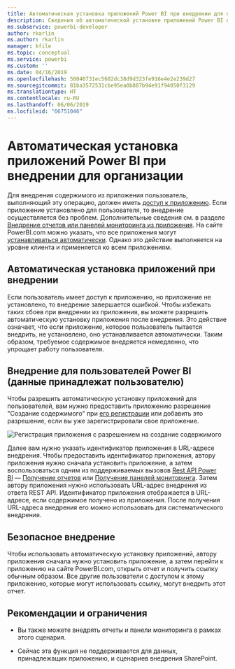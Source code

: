 ```yaml
---
title: Автоматическая установка приложений Power BI при внедрении для организации
description: Сведения об автоматической установке приложений Power BI при внедрении для организации.
ms.subservice: powerbi-developer
author: rkarlin
ms.author: rkarlin
manager: kfile
ms.topic: conceptual
ms.service: powerbi
ms.custom: ''
ms.date: 04/16/2019
ms.openlocfilehash: 50040731ec5602dc38d9d323fe916e4e2e239d27
ms.sourcegitcommit: 81ba3572531cbe95ea0b887b94e91f94050f3129
ms.translationtype: HT
ms.contentlocale: ru-RU
ms.lasthandoff: 06/06/2019
ms.locfileid: "66751046"
---
```

# <a name="auto-install-power-bi-apps-when-embedding-for-your-organization"></a>Автоматическая установка приложений Power BI при внедрении для организации

Для внедрения содержимого из приложения пользователь, выполняющий эту операцию, должен иметь [доступ к приложению](../service-create-distribute-apps.md). Если приложение установлено для пользователя, то внедрение осуществляется без проблем. Дополнительные сведения см. в разделе [Внедрение отчетов или панелей мониторинга из приложения](embed-from-apps.md). На сайте PowerBI.com можно указать, что все приложения могут [устанавливаться автоматически](https://powerbi.microsoft.com/blog/automatically-install-apps/). Однако это действие выполняется на уровне клиента и применяется ко всем приложениям.

## <a name="auto-install-app-on-embedding"></a>Автоматическая установка приложений при внедрении

Если пользователь имеет доступ к приложению, но приложение не установлено, то внедрение завершается ошибкой. Чтобы избежать таких сбоев при внедрении из приложения, вы можете разрешить автоматическую установку приложения после внедрения. Это действие означает, что если приложение, которое пользователь пытается внедрить, не установлено, оно устанавливается автоматически. Таким образом, требуемое содержимое внедряется немедленно, что упрощает работу пользователя.

## <a name="embed-for-power-bi-users-user-owns-data"></a>Внедрение для пользователей Power BI (данные принадлежат пользователю)

Чтобы разрешить автоматическую установку приложений для пользователей, вам нужно предоставить приложению разрешение "Создание содержимого" при [его регистрации](register-app.md#register-with-the-power-bi-application-registration-tool) или добавить это разрешение, если вы уже зарегистрировали свое приложение.

![Регистрация приложения с разрешением на создание содержимого](media/embed-auto-install-app/register-app-create-content.png)

Далее вам нужно указать идентификатор приложения в URL-адресе внедрения. Чтобы предоставить идентификатор приложения, автору приложения нужно сначала установить приложение, а затем воспользоваться одним из поддерживаемых вызовов [Rest API Power BI](https://docs.microsoft.com/rest/api/power-bi/) — [Получение отчетов](https://docs.microsoft.com/rest/api/power-bi/reports/getreports) или [Получение панелей мониторинга](https://docs.microsoft.com/rest/api/power-bi/dashboards/getdashboards). Затем автору приложения нужно использовать URL-адрес внедрения из ответа REST API. Идентификатор приложения отображается в URL-адресе, если содержимое получено из приложения.  После получения URL-адреса внедрения его можно использовать для систематического внедрения.

## <a name="secure-embed"></a>Безопасное внедрение

Чтобы использовать автоматическую установку приложений, автору приложения сначала нужно установить приложение, а затем перейти к приложению на сайте PowerBI.com, открыть отчет и получить ссылку обычным образом. Все другие пользователи с доступом к этому приложению, которые могут использовать ссылку, могут внедрить этот отчет.

## <a name="considerations-and-limitations"></a>Рекомендации и ограничения

* Вы также можете внедрять отчеты и панели мониторинга в рамках этого сценария.

* Сейчас эта функция не поддерживается для данных, принадлежащих приложению, и сценариев внедрения SharePoint.